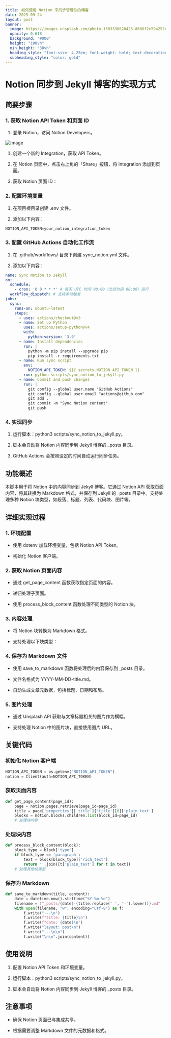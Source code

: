 ```yaml
---
title: 如何使用 Notion 来同步管理你的博客
date: 2025-09-24
layout: post
banner:
  image: https://images.unsplash.com/photo-1583330620425-d608f2c59425?crop=entropy&cs=tinysrgb&fit=max&fm=jpg&ixid=M3w2OTIwMzJ8MHwxfHJhbmRvbXx8fHx8fHx8fDE3NTg2ODI3OTN8&ixlib=rb-4.1.0&q=80&w=1080
  opacity: 0.618
  background: "#000"
  height: "100vh"
  min_height: "38vh"
  heading_style: "font-size: 4.25em; font-weight: bold; text-decoration: underline"
  subheading_style: "color: gold"
---
```


# Notion 同步到 Jekyll 博客的实现方式

## 简要步骤

### 1. 获取 Notion API Token 和页面 ID

1. 登录 Notion，访问 Notion Developers。

![image](https://prod-files-secure.s3.us-west-2.amazonaws.com/a7a0cc5a-89b9-4cda-8686-1fba0ca52f40/d19c1afe-dea5-4312-9333-786b0ba83054/image.png?X-Amz-Algorithm=AWS4-HMAC-SHA256&X-Amz-Content-Sha256=UNSIGNED-PAYLOAD&X-Amz-Credential=ASIAZI2LB466TF7EHK4C%2F20250924%2Fus-west-2%2Fs3%2Faws4_request&X-Amz-Date=20250924T025953Z&X-Amz-Expires=3600&X-Amz-Security-Token=IQoJb3JpZ2luX2VjEMr%2F%2F%2F%2F%2F%2F%2F%2F%2F%2FwEaCXVzLXdlc3QtMiJHMEUCIQDb3DTEmnc4XoClnrrviBA2cPbgjJcrHaMYig7%2BmkI26wIgVWn%2BHr6h72JD0WLmUHMEcVj%2BH6zCgDl9LSlnkQED1ZEq%2FwMIUxAAGgw2Mzc0MjMxODM4MDUiDL4gSkt2a1T%2Fm%2FY%2ByircAxiOZQcIRlHDDx3woa3d5Ouol4oJV8kdrgr0taSodKCHGr%2FGFuR4YRHkIz696kKrJ%2Fsjo6yfXwEijogE00TIyD1rcdonPVWuh00kZLVIqjyIRICd8g7tHExhjzyCWw2p5Fa%2Fd1SGiVFchhb9E%2FeV6bUuzLrnQbsNSTZxFTGGAIO54sW12tLtWGZaexkXCw62JPB2cCa9ErvWVGlBQeRXQFGZR8UfnXj6HzcDZD6DR2mt%2FhLJ96GP6sJ5%2BYbVSZ9uqvA6GsZJfE9Dpm04I2xdn76rfEYnNsgOQsdAd2tsERIdaZUCgfbRo1hnq0r6feUsscd0IHAMKxUKg8wjFJLxyeYQZqH5APeZRC%2FEWOWb%2B8to0aokaZrowFTa4T7Yke%2BrFaK95DONzcUgVR3QA8m2%2FiNvPhy1DMeWD%2Bm1aWbaJiN3IakEcgt1pG9Gs0mioOVJyiK3V0voN1GZ6nSEYoEZsD6Tq2eIOQKBNwAv7GyQj79FIwAcubdsXC5sjqfI5K2HO524WFxLIb3A%2FZCTG9EPWluMFJC49TZEoYnE5aa99ud5cHnSzsgflVJChS5wpng0Nshenzx%2FMKaQx5LkSUJXmY%2BEoM7GyqwKQJ9ofmnEQr%2B3u4eYvkWDiuGA0AQEMOWdzcYGOqUBcNGQysntIdgz%2BrMXYIdnl4xZRg6olOWm%2BZkeje9x6%2BGQz1H8FSNcxUBTlfPqqEOgDz9NJQlrxVCAXUydJURQyKS7qcCo1n8dDzNL%2BeCQh5jK%2FKXhSFK4Y3AXXL6iuAPL2mSW2450Q8I072HP2mmazHDfOZCCwe7U3jqmHuJHWs%2FRGN6ihcWviTGqSLIIvqZpUHOmqjGsU%2FgkydSjfNVYoHnzIE10&X-Amz-Signature=5877f0c33bea0ba9fa20ba8d7157316abd11a556164f834633ee99db11c30c17&X-Amz-SignedHeaders=host&x-amz-checksum-mode=ENABLED&x-id=GetObject)

1. 创建一个新的 Integration，获取 API Token。

1. 在 Notion 页面中，点击右上角的「Share」按钮，将 Integration 添加到页面。

1. 获取 Notion 页面 ID：


### 2. 配置环境变量

1. 在项目根目录创建 .env 文件。

1. 添加以下内容：

```javascript
NOTION_API_TOKEN=your_notion_integration_token
```

### 3. 配置 GitHub Actions 自动化工作流

1. 在 .github/workflows/ 目录下创建 sync_notion.yml 文件。

1. 添加以下内容：

```yaml
name: Sync Notion to Jekyll
on:
  schedule:
    - cron: '0 0 * * *' # 每天 UTC 时间 00:00（北京时间 08:00）运行
  workflow_dispatch: # 支持手动触发
jobs:
  sync:
    runs-on: ubuntu-latest
    steps:
      - uses: actions/checkout@v3
      - name: Set up Python
        uses: actions/setup-python@v4
        with:
          python-version: '3.9'
      - name: Install dependencies
        run: |
          python -m pip install --upgrade pip
          pip install -r requirements.txt
      - name: Run sync script
        env:
          NOTION_API_TOKEN: ${{ secrets.NOTION_API_TOKEN }}
        run: python scripts/sync_notion_to_jekyll.py
      - name: Commit and push changes
        run: |
          git config --global user.name "GitHub Actions"
          git config --global user.email "actions@github.com"
          git add .
          git commit -m "Sync Notion content"
          git push
```

### 4. 实现同步

1. 运行脚本：python3 scripts/sync_notion_to_jekyll.py。

1. 脚本会自动将 Notion 内容同步到 Jekyll 博客的 _posts 目录。

1. GitHub Actions 会按照设定的时间自动运行同步任务。

## 功能概述

本脚本用于将 Notion 中的内容同步到 Jekyll 博客。它通过 Notion API 获取页面内容，将其转换为 Markdown 格式，并保存到 Jekyll 的 _posts 目录中。支持处理多种 Notion 块类型，如段落、标题、列表、代码块、图片等。

## 详细实现过程

### 1. 环境配置

- 使用 dotenv 加载环境变量，包括 Notion API Token。

- 初始化 Notion 客户端。

### 2. 获取 Notion 页面内容

- 通过 get_page_content 函数获取指定页面的内容。

- 递归处理子页面。

- 使用 process_block_content 函数处理不同类型的 Notion 块。

### 3. 内容处理

- 将 Notion 块转换为 Markdown 格式。

- 支持处理以下块类型：


### 4. 保存为 Markdown 文件

- 使用 save_to_markdown 函数将处理后的内容保存到 _posts 目录。

- 文件名格式为 YYYY-MM-DD-title.md。

- 自动生成文章元数据，包括标题、日期和布局。

### 5. 图片处理

- 通过 Unsplash API 获取与文章标题相关的图片作为横幅。

- 支持处理 Notion 中的图片块，直接使用图片 URL。

## 关键代码

### 初始化 Notion 客户端

```python
NOTION_API_TOKEN = os.getenv("NOTION_API_TOKEN")
notion = Client(auth=NOTION_API_TOKEN)
```

### 获取页面内容

```python
def get_page_content(page_id):
    page = notion.pages.retrieve(page_id=page_id)
    title = page['properties']['title']['title'][0]['plain_text']
    blocks = notion.blocks.children.list(block_id=page_id)
    # 处理块内容
```

### 处理块内容

```python
def process_block_content(block):
    block_type = block['type']
    if block_type == 'paragraph':
        text = block[block_type]['rich_text']
        return ''.join([t['plain_text'] for t in text])
    # 处理其他块类型
```

### 保存为 Markdown

```python
def save_to_markdown(title, content):
    date = datetime.now().strftime("%Y-%m-%d")
    filename = f"_posts/{date}-{title.replace(' ', '-').lower()}.md"
    with open(filename, "w", encoding="utf-8") as f:
        f.write("---\n")
        f.write(f"title: {title}\n")
        f.write(f"date: {date}\n")
        f.write("layout: post\n")
        f.write("---\n\n")
        f.write("\n\n".join(content))
```

## 使用说明

1. 配置 Notion API Token 和环境变量。

1. 运行脚本：python3 scripts/sync_notion_to_jekyll.py。

1. 脚本会自动将 Notion 内容同步到 Jekyll 博客的 _posts 目录。

## 注意事项

- 确保 Notion 页面已与集成共享。

- 根据需要调整 Markdown 文件的元数据和格式。
